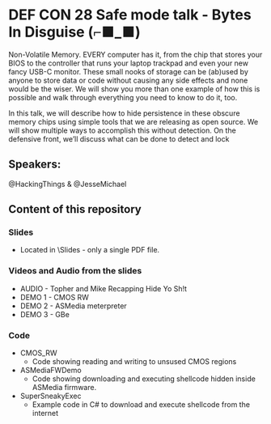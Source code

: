 # DEF CON 28 Safe mode talk - Bytes In Disguise (⌐■_■)
Non-Volatile Memory. EVERY computer has it, from the chip that stores your BIOS to the controller that runs your laptop trackpad and even your new fancy USB-C monitor. These small nooks of storage can be (ab)used by anyone to store data or code without causing any side effects and none would be the wiser. We will show you more than one example of how this is possible and walk through everything you need to know to do it, too.

In this talk, we will describe how to hide persistence in these obscure memory chips using simple tools that we are releasing as open source. We will show multiple ways to accomplish this without detection. On the defensive front, we’ll discuss what can be done to detect and lock

## Speakers:
@HackingThings & @JesseMichael
  
## Content of this repository
### Slides
- Located in \Slides - only a single PDF file.
### Videos and Audio from the slides
- AUDIO - Topher and Mike Recapping Hide Yo Sh!t
- DEMO 1 - CMOS RW 
- DEMO 2 - ASMedia meterpreter
- DEMO 3 - GBe
### Code
- CMOS_RW
  - Code showing reading and writing to unsused CMOS regions
- ASMediaFWDemo
  - Code showing downloading and executing shellcode hidden inside ASMedia firmware.
- SuperSneakyExec
  - Example code in C# to download and execute shellcode from the internet 
